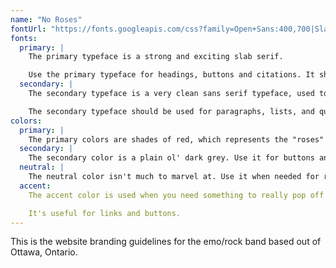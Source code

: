 ```yaml
---
name: "No Roses"
fontUrl: "https://fonts.googleapis.com/css?family=Open+Sans:400,700|Slabo+13px"
fonts:
  primary: |
    The primary typeface is a strong and exciting slab serif.

    Use the primary typeface for headings, buttons and citations. It should also be used to highlight important things.
  secondary: |
    The secondary typeface is a very clean sans serif typeface, used to keep things from getting too busy.

    The secondary typeface should be used for paragraphs, lists, and quotations. Use the bold version when necessary.
colors:
  primary: |
    The primary colors are shades of red, which represents the "roses" part of No Roses. Use this color for headers, the footer and navigation.
  secondary: |
    The secondary color is a plain ol' dark grey. Use it for buttons and hover states.
  neutral: |
    The neutral color isn't much to marvel at. Use it when needed for reverse type in paragraph and quotes.
  accent:
    The accent color is used when you need something to really pop off the page.

    It's useful for links and buttons.
---
```


This is the website branding guidelines for the emo/rock band based out of Ottawa, Ontario.
